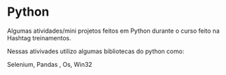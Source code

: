 # Python

Algumas atividades/mini projetos feitos em Python durante o curso feito na Hashtag treinamentos.

Nessas ativivades utilizo algumas bibliotecas do python como:

Selenium, Pandas , Os, Win32
